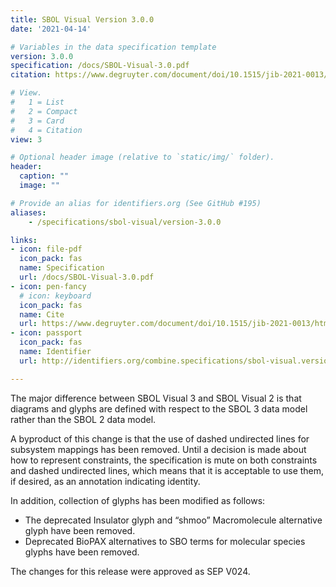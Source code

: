 ```yaml
---
title: SBOL Visual Version 3.0.0
date: '2021-04-14'

# Variables in the data specification template
version: 3.0.0
specification: /docs/SBOL-Visual-3.0.pdf
citation: https://www.degruyter.com/document/doi/10.1515/jib-2021-0013/html

# View.
#   1 = List
#   2 = Compact
#   3 = Card
#   4 = Citation
view: 3

# Optional header image (relative to `static/img/` folder).
header:
  caption: ""
  image: ""

# Provide an alias for identifiers.org (See GitHub #195)
aliases:
    - /specifications/sbol-visual/version-3.0.0

links:
- icon: file-pdf
  icon_pack: fas
  name: Specification
  url: /docs/SBOL-Visual-3.0.pdf
- icon: pen-fancy
  # icon: keyboard
  icon_pack: fas
  name: Cite
  url: https://www.degruyter.com/document/doi/10.1515/jib-2021-0013/html
- icon: passport
  icon_pack: fas
  name: Identifier
  url: http://identifiers.org/combine.specifications/sbol-visual.version-3.0.0

---
```


The major difference between SBOL Visual 3 and SBOL Visual 2 is that
diagrams and glyphs are defined with respect to the SBOL 3 data model
rather than the SBOL 2 data model.

A byproduct of this change is that the use of dashed undirected lines
for subsystem mappings has been removed. Until a decision is made
about how to represent constraints, the specification is mute on both
constraints and dashed undirected lines, which means that it is
acceptable to use them, if desired, as an annotation indicating
identity.

In addition, collection of glyphs has been modified as follows:

* The deprecated Insulator glyph and “shmoo” Macromolecule alternative
  glyph have been removed.
* Deprecated BioPAX alternatives to SBO terms for molecular species
  glyphs have been removed.

The changes for this release were approved as SEP V024.
